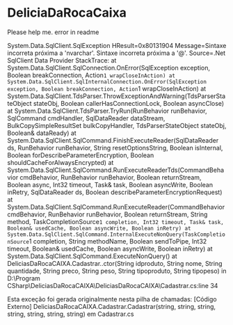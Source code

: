 # DeliciaDaRocaCaixa
Please help me. error in readme


System.Data.SqlClient.SqlException
  HResult=0x80131904
  Message=Sintaxe incorreta próxima a 'nvarchar'.
Sintaxe incorreta próxima a '@'.
  Source=.Net SqlClient Data Provider
  StackTrace:
   at System.Data.SqlClient.SqlConnection.OnError(SqlException exception, Boolean breakConnection, Action`1 wrapCloseInAction)
   at System.Data.SqlClient.SqlInternalConnection.OnError(SqlException exception, Boolean breakConnection, Action`1 wrapCloseInAction)
   at System.Data.SqlClient.TdsParser.ThrowExceptionAndWarning(TdsParserStateObject stateObj, Boolean callerHasConnectionLock, Boolean asyncClose)
   at System.Data.SqlClient.TdsParser.TryRun(RunBehavior runBehavior, SqlCommand cmdHandler, SqlDataReader dataStream, BulkCopySimpleResultSet bulkCopyHandler, TdsParserStateObject stateObj, Boolean& dataReady)
   at System.Data.SqlClient.SqlCommand.FinishExecuteReader(SqlDataReader ds, RunBehavior runBehavior, String resetOptionsString, Boolean isInternal, Boolean forDescribeParameterEncryption, Boolean shouldCacheForAlwaysEncrypted)
   at System.Data.SqlClient.SqlCommand.RunExecuteReaderTds(CommandBehavior cmdBehavior, RunBehavior runBehavior, Boolean returnStream, Boolean async, Int32 timeout, Task& task, Boolean asyncWrite, Boolean inRetry, SqlDataReader ds, Boolean describeParameterEncryptionRequest)
   at System.Data.SqlClient.SqlCommand.RunExecuteReader(CommandBehavior cmdBehavior, RunBehavior runBehavior, Boolean returnStream, String method, TaskCompletionSource`1 completion, Int32 timeout, Task& task, Boolean& usedCache, Boolean asyncWrite, Boolean inRetry)
   at System.Data.SqlClient.SqlCommand.InternalExecuteNonQuery(TaskCompletionSource`1 completion, String methodName, Boolean sendToPipe, Int32 timeout, Boolean& usedCache, Boolean asyncWrite, Boolean inRetry)
   at System.Data.SqlClient.SqlCommand.ExecuteNonQuery()
   at DeliciasDaRocaCAIXA.Cadastrar..ctor(String idproduto, String nome, String quantidade, String preco, String peso, String tipoproduto, String tipopeso) in D:\Program CSharp\DeliciasDaRocaCAIXA\DeliciasDaRocaCAIXA\Cadastrar.cs:line 34

  Esta exceção foi gerada originalmente nesta pilha de chamadas:
    [Código Externo]
    DeliciasDaRocaCAIXA.Cadastrar.Cadastrar(string, string, string, string, string, string, string) em Cadastrar.cs
